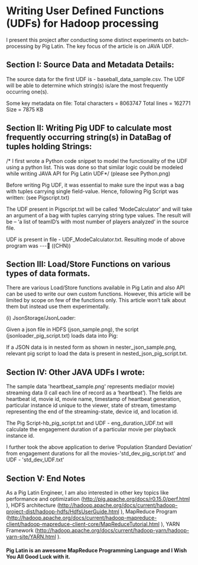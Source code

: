 # Writing User Defined Functions (UDFs) for Hadoop processing

I present this project after conducting some distinct experiments on batch-processing by Pig Latin. The key focus of the article is on JAVA UDF.

## Section I: Source Data and Metadata Details:

The source data for the first UDF is - baseball_data_sample.csv. The UDF will be able to determine which string(s) is/are the most frequently occurring one(s).
 
Some key metadata on file:
Total characters = 8063747
Total lines = 162771
Size = 7875 KB


## Section II: Writing Pig UDF to calculate most frequently occurring string(s) in DataBag of tuples holding Strings:

/* I first wrote a Python code snippet to model the functionality of the UDF using a python list. This was done so that similar logic could be modeled while writing JAVA API for Pig Latin UDF*/ (please see Python.png)
 

Before writing Pig UDF, it was essential to make sure the input was a bag with tuples carrying single field-value. Hence, following Pig Script was written: (see Pigscript.txt)

The UDF present in Pigscript.txt will be called ‘ModeCalculator’ and will take an argument of a bag with tuples carrying string type values. The result will be – ‘a list of teamID’s with most number of players analyzed’ in the source file.

UDF is present in file - UDF_ModeCalculator.txt.
Resulting mode of above program was ---   ((CHN))

## Section III: Load/Store Functions on various types of data formats.

There are various Load/Store functions available in Pig Latin and also API can be used to write our own custom functions. However, this article will be limited by scope on few of the functions only. This article won’t talk about them but instead use them experimentally.

(i)	JsonStorage/JsonLoader:

Given a json file in HDFS (json_sample.png), the script (jsonloader_pig_script.txt) loads data into Pig:

If a JSON data is in nested form as shown in nester_json_sample.png, relevant pig script to load the data is present in nested_json_pig_script.txt.

## Section IV: Other JAVA UDFs I wrote:

The sample data 'heartbeat_sample.png' represents media(or movie) streaming data (I call each line of record as a ‘heartbeat’). The fields are heartbeat id, movie id, movie name, timestamp of heartbeat generation, particular instance id unique to the viewer, state of stream, timestamp representing the end of the streaming-state, device id, and location id.

The Pig Script-hb_pig_script.txt and UDF - eng_duration_UDF.txt will calculate the engagement duration of a particular movie per playback instance id. 

I further took the above application to derive ‘Population Standard Deviation’ from engagement durations for all the movies-'std_dev_pig_script.txt' and UDF - 'std_dev_UDF.txt'

## Section V: End Notes

As a Pig Latin Engineer, I am also interested in other key topics like performance and optimization (http://pig.apache.org/docs/r0.15.0/perf.html ), HDFS architecture (http://hadoop.apache.org/docs/current/hadoop-project-dist/hadoop-hdfs/HdfsUserGuide.html ), MapReduce Program (http://hadoop.apache.org/docs/current/hadoop-mapreduce-client/hadoop-mapreduce-client-core/MapReduceTutorial.html ), YARN Framework (http://hadoop.apache.org/docs/current/hadoop-yarn/hadoop-yarn-site/YARN.html ). 

#### Pig Latin is an awesome MapReduce Programming Language and I Wish You All Good Luck with it.
